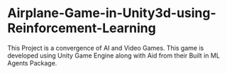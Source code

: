 # Airplane-Game-in-Unity3d-using-Reinforcement-Learning
This Project is a convergence of AI and Video Games. This game is developed using Unity Game Engine along with Aid from their Built in ML Agents Package.
